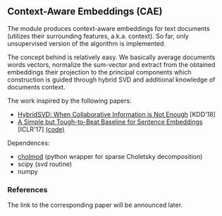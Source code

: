 ## Context-Aware Embeddings (CAE)

The module produces context-aware embeddings for text documents (utilizes their surrounding features, a.k.a. context). So far, only unsupervised version of the algorithm is implemented.

The concept behind is relatively easy. We basically average documents words vectors, normalize the sum-vector and extract from the obtained embeddings their projection to the principal components which construction is guided through hybrid SVD and additional knowledge of documents context.


The work inspired by the following papers: 

- [HybridSVD: When Collaborative Information is Not Enough](https://arxiv.org/pdf/1802.06398.pdf) [KDD'18] 
- [A Simple but Tough-to-Beat Baseline for Sentence Embeddings](https://openreview.net/forum?id=SyK00v5xx) [ICLR'17] [(code)](https://github.com/PrincetonML/SIF)

Dependences:

- [cholmod](https://github.com/scikit-sparse/scikit-sparse/) (python wrapper for sparse Choletsky decomposition)
- scipy (svd routine)
- numpy

### References

The link to the corresponding paper will be announced later.


